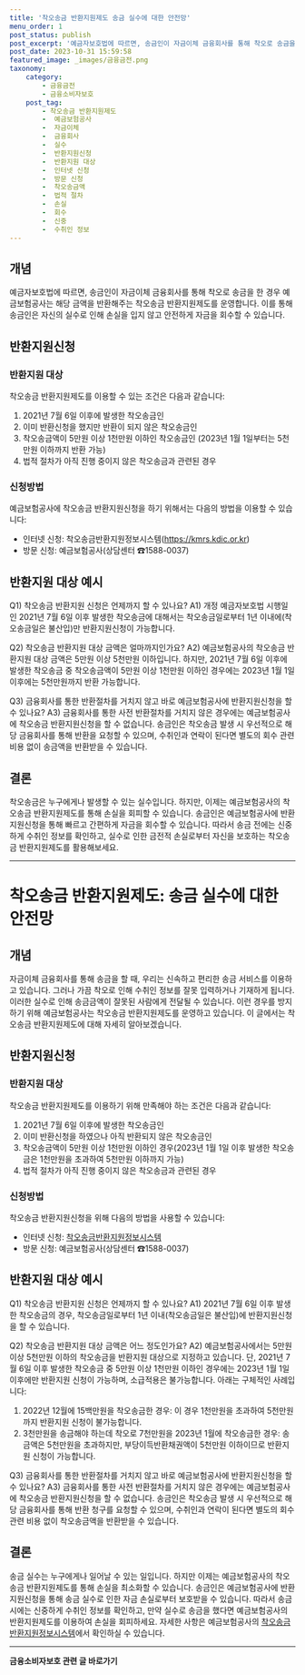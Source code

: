 ```yaml
---
title: '착오송금 반환지원제도 송금 실수에 대한 안전망'
menu_order: 1
post_status: publish
post_excerpt: '예금자보호법에 따르면, 송금인이 자금이체 금융회사를 통해 착오로 송금을 한 경우 예금보험공사는 해당 금액을 반환해주는 착오송금 반환지원제도를 운영합니다. 이를 통해 송금인은 자신의 실수로 인해 손실을 입지 않고 안전하게 자금을 회수할 수 있습니다.'
post_date: 2023-10-31 15:59:58
featured_image: _images/금융금전.png
taxonomy:
    category:
        - 금융금전
        - 금융소비자보호
    post_tag:
        - 착오송금 반환지원제도
        -  예금보험공사
        -  자금이체
        -  금융회사
        -  실수
        -  반환지원신청
        -  반환지원 대상
        -  인터넷 신청
        -  방문 신청
        -  착오송금액
        -  법적 절차
        -  손실
        -  회수
        -  신중
        -  수취인 정보
---
```




## 개념

예금자보호법에 따르면, 송금인이 자금이체 금융회사를 통해 착오로 송금을 한 경우 예금보험공사는 해당 금액을 반환해주는 착오송금 반환지원제도를 운영합니다. 이를 통해 송금인은 자신의 실수로 인해 손실을 입지 않고 안전하게 자금을 회수할 수 있습니다.

## 반환지원신청

### 반환지원 대상

착오송금 반환지원제도를 이용할 수 있는 조건은 다음과 같습니다:

1. 2021년 7월 6일 이후에 발생한 착오송금인
2. 이미 반환신청을 했지만 반환이 되지 않은 착오송금인
3. 착오송금액이 5만원 이상 1천만원 이하인 착오송금인 (2023년 1월 1일부터는 5천만원 이하까지 반환 가능)
4. 법적 절차가 아직 진행 중이지 않은 착오송금과 관련된 경우

### 신청방법

예금보험공사에 착오송금 반환지원신청을 하기 위해서는 다음의 방법을 이용할 수 있습니다:

- 인터넷 신청: 착오송금반환지원정보시스템(https://kmrs.kdic.or.kr)
- 방문 신청: 예금보험공사(상담센터 ☎1588-0037)

## 반환지원 대상 예시

Q1) 착오송금 반환지원 신청은 언제까지 할 수 있나요?
A1) 개정 예금자보호법 시행일인 2021년 7월 6일 이후 발생한 착오송금에 대해서는 착오송금일로부터 1년 이내에(착오송금일은 불산입)만 반환지원신청이 가능합니다.

Q2) 착오송금 반환지원 대상 금액은 얼마까지인가요?
A2) 예금보험공사의 착오송금 반환지원 대상 금액은 5만원 이상 5천만원 이하입니다. 하지만, 2021년 7월 6일 이후에 발생한 착오송금 중 착오송금액이 5만원 이상 1천만원 이하인 경우에는 2023년 1월 1일 이후에는 5천만원까지 반환 가능합니다.

Q3) 금융회사를 통한 반환절차를 거치지 않고 바로 예금보험공사에 반환지원신청을 할 수 있나요?
A3) 금융회사를 통한 사전 반환절차를 거치지 않은 경우에는 예금보험공사에 착오송금 반환지원신청을 할 수 없습니다.
송금인은 착오송금 발생 시 우선적으로 해당 금융회사를 통해 반환을 요청할 수 있으며, 수취인과 연락이 된다면 별도의 회수 관련 비용 없이 송금액을 반환받을 수 있습니다.

## 결론

착오송금은 누구에게나 발생할 수 있는 실수입니다. 하지만, 이제는 예금보험공사의 착오송금 반환지원제도를 통해 손실을 회피할 수 있습니다. 송금인은 예금보험공사에 반환지원신청을 통해 빠르고 간편하게 자금을 회수할 수 있습니다. 따라서 송금 전에는 신중하게 수취인 정보를 확인하고, 실수로 인한 금전적 손실로부터 자신을 보호하는 착오송금 반환지원제도를 활용해보세요.

---------
# 착오송금 반환지원제도: 송금 실수에 대한 안전망


## 개념

자금이체 금융회사를 통해 송금을 할 때, 우리는 신속하고 편리한 송금 서비스를 이용하고 있습니다. 그러나 가끔 착오로 인해 수취인 정보를 잘못 입력하거나 기재하게 됩니다. 이러한 실수로 인해 송금금액이 잘못된 사람에게 전달될 수 있습니다. 이런 경우를 방지하기 위해 예금보험공사는 착오송금 반환지원제도를 운영하고 있습니다. 이 글에서는 착오송금 반환지원제도에 대해 자세히 알아보겠습니다.

## 반환지원신청

### 반환지원 대상

착오송금 반환지원제도를 이용하기 위해 만족해야 하는 조건은 다음과 같습니다:

1. 2021년 7월 6일 이후에 발생한 착오송금인
2. 이미 반환신청을 하였으나 아직 반환되지 않은 착오송금인
3. 착오송금액이 5만원 이상 1천만원 이하인 경우(2023년 1월 1일 이후 발생한 착오송금은 1천만원을 초과하여 5천만원 이하까지 가능)
4. 법적 절차가 아직 진행 중이지 않은 착오송금과 관련된 경우

### 신청방법

착오송금 반환지원신청을 위해 다음의 방법을 사용할 수 있습니다:

- 인터넷 신청: [착오송금반환지원정보시스템](https://kmrs.kdic.or.kr)
- 방문 신청: 예금보험공사(상담센터 ☎1588-0037)

## 반환지원 대상 예시

Q1) 착오송금 반환지원 신청은 언제까지 할 수 있나요?
A1) 2021년 7월 6일 이후 발생한 착오송금의 경우, 착오송금일로부터 1년 이내(착오송금일은 불산입)에 반환지원신청을 할 수 있습니다.

Q2) 착오송금 반환지원 대상 금액은 어느 정도인가요?
A2) 예금보험공사에서는 5만원 이상 5천만원 이하의 착오송금을 반환지원 대상으로 지정하고 있습니다. 단, 2021년 7월 6일 이후 발생한 착오송금 중 5만원 이상 1천만원 이하인 경우에는 2023년 1월 1일 이후에만 반환지원 신청이 가능하며, 소급적용은 불가능합니다. 아래는 구체적인 사례입니다:

1. 2022년 12월에 15백만원을 착오송금한 경우: 이 경우 1천만원을 초과하여 5천만원까지 반환지원 신청이 불가능합니다.
2. 3천만원을 송금해야 하는데 착오로 7천만원을 2023년 1월에 착오송금한 경우: 송금액은 5천만원을 초과하지만, 부당이득반환채권액이 5천만원 이하이므로 반환지원 신청이 가능합니다.

Q3) 금융회사를 통한 반환절차를 거치지 않고 바로 예금보험공사에 반환지원신청을 할 수 있나요?
A3) 금융회사를 통한 사전 반환절차를 거치지 않은 경우에는 예금보험공사에 착오송금 반환지원신청을 할 수 없습니다. 송금인은 착오송금 발생 시 우선적으로 해당 금융회사를 통해 반환 청구를 요청할 수 있으며, 수취인과 연락이 된다면 별도의 회수 관련 비용 없이 착오송금액을 반환받을 수 있습니다.

## 결론

송금 실수는 누구에게나 일어날 수 있는 일입니다. 하지만 이제는 예금보험공사의 착오송금 반환지원제도를 통해 손실을 최소화할 수 있습니다. 송금인은 예금보험공사에 반환지원신청을 통해 송금 실수로 인한 자금 손실로부터 보호받을 수 있습니다. 따라서 송금 시에는 신중하게 수취인 정보를 확인하고, 만약 실수로 송금을 했다면 예금보험공사의 반환지원제도를 이용하여 손실을 회피하세요. 자세한 사항은 예금보험공사의 [착오송금반환지원정보시스템](https://kmrs.kdic.or.kr)에서 확인하실 수 있습니다.
<!-- wp:separator -->
<hr class="wp-block-separator has-alpha-channel-opacity"/>
<!-- /wp:separator -->

<!-- wp:group {"backgroundColor":"base","layout":{"type":"constrained"}} -->
<div class="wp-block-group has-base-background-color has-background"><!-- wp:paragraph {"align":"center","fontSize":"medium"} -->
<p class="has-text-align-center has-large-font-size"><strong>금융소비자보호 관련 글 바로가기</strong></p>
<!-- /wp:paragraph -->


<!-- wp:latest-posts
{"categories":[{"id":12706,"count":19,"description":"","link":"https://uknowlaw.com/category/%ea%b8%88%ec%9c%b5%ec%86%8c%eb%b9%84%ec%9e%90%eb%b3%b4%ed%98%b8/","name":"금융소비자보호","slug":"금융소비자보호","taxonomy":"category","parent":0,"meta":[],"_links":{"self":[{"href":"https://uknowlaw.com/wp-json/wp/v2/categories/12706"}],"collection":[{"href":"https://uknowlaw.com/wp-json/wp/v2/categories"}],"about":[{"href":"https://uknowlaw.com/wp-json/wp/v2/taxonomies/category"}],"wp:post_type":[{"href":"https://uknowlaw.com/wp-json/wp/v2/posts?categories=12706"}],"curies":[{"name":"wp","href":"https://api.w.org/{rel}","templated":true}]}}]} /--></div>
<!-- /wp:group -->